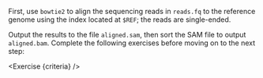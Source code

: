<script>
/*
	bowtie2 -x $REF -U reads.fq -S aligned.sam; samtools sort -o aligned.bam aligned.sam
*/

import Exercise from "./components/Exercise.svelte";

let criteria = [
{
	name: "File <code>aligned.sam</code> contains reads mapped to the genome using <code>bowtie2</code>",
	checks: [{
		type: "file",
		path: "aligned.sam",
		action: "contents",
		commandExpected: "bowtie2 -x $REF -U /shared/data/reads.fq | samtools view",
		commandObserved: "samtools view aligned.sam"
	}]
},
{
	name: "File <code>aligned.bam</code> is a sorted BAM file version of <code>aligned.sam</code>",
	checks: [{
		type: "file",
		path: "aligned.bam",
		action: "contents",
		commandExpected: "samtools sort -o /shared/tmp/__dnasecret.bam aligned.sam; samtools view /shared/tmp/__dnasecret.bam",
		commandObserved: "samtools view aligned.bam",
	}]
}];
</script>

First, use `bowtie2` to align the sequencing reads in `reads.fq` to the reference genome using the index located at `$REF`; the reads are single-ended.

Output the results to the file `aligned.sam`, then sort the SAM file to output `aligned.bam`. Complete the following exercises before moving on to the next step:

<Exercise {criteria} />
